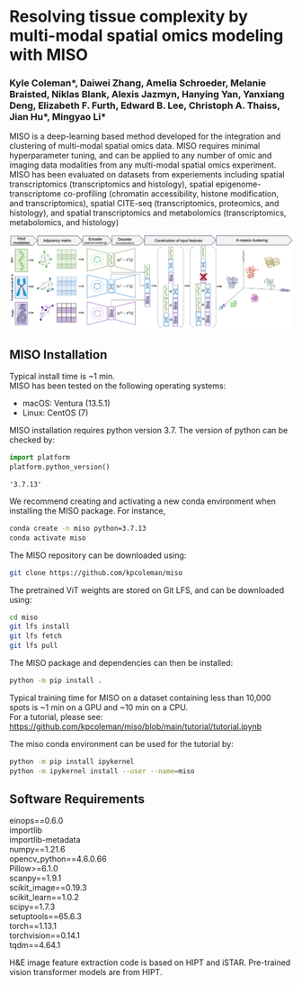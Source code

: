 # Resolving tissue complexity by multi-modal spatial omics modeling with MISO

### Kyle Coleman*, Daiwei Zhang, Amelia Schroeder, Melanie Braisted, Niklas Blank, Alexis Jazmyn, Hanying Yan, Yanxiang Deng, Elizabeth F. Furth, Edward B. Lee, Christoph A. Thaiss, Jian Hu*, Mingyao Li*

MISO is a deep-learning based method developed for the integration and clustering of multi-modal spatial omics data. MISO requires minimal hyperparameter tuning, and can be applied to any number of 
omic and imaging data modalities from any multi-modal spatial omics experiment. MISO has been evaluated on datasets from experiements including spatial transcriptomics (transcriptomics and histology), 
spatial epigenome-transcriptome co-profiling (chromatin accessibility, histone modification, and transcriptomics), spatial CITE-seq (transcriptomics, 
proteomics, and histology), and spatial transcriptomics and metabolomics (transcriptomics, metabolomics, and histology)

![png](images/workflow.png)


## MISO Installation

Typical install time is ~1 min.  
MISO has been tested on the following operating systems: 
- macOS: Ventura (13.5.1)
- Linux: CentOS (7) 


MISO installation requires python version 3.7. The version of python can be checked by: 
```python
import platform
platform.python_version()
```

    '3.7.13'


We recommend creating and activating a new conda environment when installing the MISO package. For instance, 
```bash
conda create -n miso python=3.7.13
conda activate miso
```        

The MISO repository can be downloaded using:

```bash
git clone https://github.com/kpcoleman/miso
```

The pretrained ViT weights are stored on Git LFS, and can be downloaded using:

```bash
cd miso
git lfs install
git lfs fetch
git lfs pull
```

The MISO package and dependencies can then be installed:

```bash
python -m pip install .
```

Typical training time for MISO on a dataset containing less than 10,000 spots is ~1 min on a GPU and ~10 min on a CPU.  
For a tutorial, please see: https://github.com/kpcoleman/miso/blob/main/tutorial/tutorial.ipynb

The miso conda environment can be used for the tutorial by:

```bash
python -m pip install ipykernel
python -m ipykernel install --user --name=miso
```


## Software Requirements  
einops==0.6.0  
importlib  
importlib-metadata  
numpy==1.21.6  
opencv_python==4.6.0.66  
Pillow>=6.1.0  
scanpy==1.9.1  
scikit_image==0.19.3  
scikit_learn==1.0.2  
scipy==1.7.3  
setuptools==65.6.3  
torch==1.13.1  
torchvision==0.14.1  
tqdm==4.64.1  

H&E image feature extraction code is based on HIPT and iSTAR. Pre-trained vision transformer models are from HIPT.


